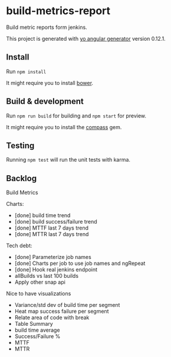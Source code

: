 # build-metrics-report

Build metric reports form jenkins.

This project is generated with [yo angular generator](https://github.com/yeoman/generator-angular)
version 0.12.1.


## Install

Run `npm install`

It might require you to install [bower](http://bower.io/#install-bower).

## Build & development

Run `npm run build` for building and `npm start` for preview.

It might require you to install the [compass](http://compass-style.org/install/) gem.

## Testing

Running `npm test` will run the unit tests with karma.


## Backlog

Build Metrics

Charts:
 - [done] build time trend
 - [done] build success/failure trend
 - [done] MTTF last 7 days trend
 - [done] MTTR last 7 days trend

 Tech debt:
  - [done] Parameterize job names
  - [done] Charts per job to use job names and ngRepeat
  - [done] Hook real jenkins endpoint
  - allBuilds vs last 100 builds
  - Apply other snap api

Nice to have visualizations
 - Variance/std dev of build time per segment
 - Heat map success failure per segment
 - Relate area of code with break
 - Table Summary
  - build time average
  - Success/Failure %
  - MTTF
  - MTTR
